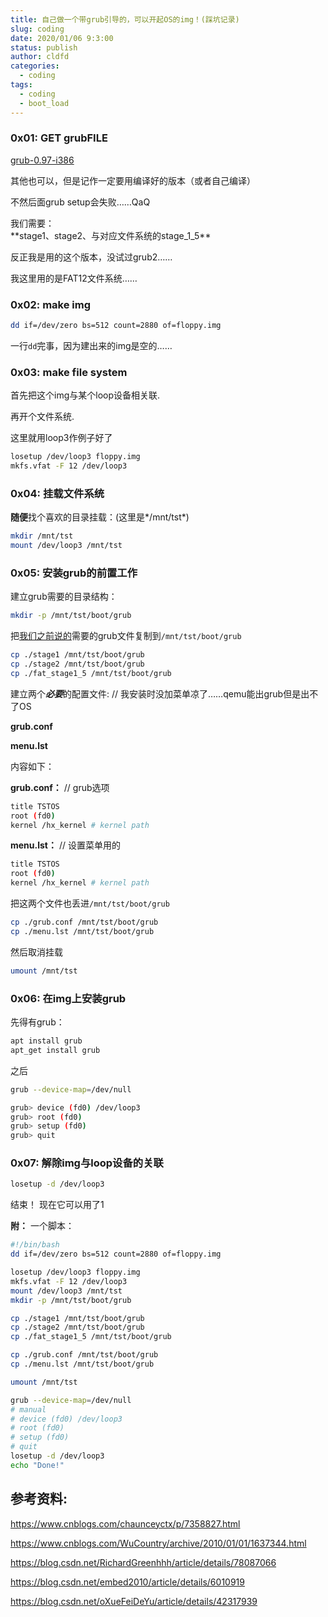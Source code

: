 ```yaml
---
title: 自己做一个带grub引导的，可以开起OS的img！(踩坑记录)
slug: coding
date: 2020/01/06 9:3:00
status: publish
author: cldfd
categories: 
  - coding
tags: 
  - coding
  - boot_load
---
```


### 0x01: GET grubFILE

[grub-0.97-i386]([ftp://alpha.gnu.org/gnu/grub/grub-0.97-i386-pc.tar.gz](ftp://alpha.gnu.org/gnu/grub/grub-0.97-i386-pc.tar.gz))

其他也可以，但是记作一定要用编译好的版本（或者自己编译）

不然后面grub setup会失败……QaQ

<div id="need">我们需要：</div>
**stage1、stage2、与对应文件系统的stage_1_5**

反正我是用的这个版本，没试过grub2……

我这里用的是FAT12文件系统……

### 0x02: make img

```bash
dd if=/dev/zero bs=512 count=2880 of=floppy.img
```

一行`dd`完事，因为建出来的img是空的……

### 0x03: make file system

首先把这个img与某个loop设备相关联.

再开个文件系统.

这里就用loop3作例子好了

```bash
losetup /dev/loop3 floppy.img
mkfs.vfat -F 12 /dev/loop3
```

### 0x04: 挂载文件系统

**随便**找个喜欢的目录挂载：(这里是*/mnt/tst*)

```bash
mkdir /mnt/tst
mount /dev/loop3 /mnt/tst
```

### 0x05: 安装grub的前置工作

建立grub需要的目录结构：

```bash
mkdir -p /mnt/tst/boot/grub
```

把[我们之前说的](#need)需要的grub文件复制到`/mnt/tst/boot/grub`

```bash
cp ./stage1 /mnt/tst/boot/grub
cp ./stage2 /mnt/tst/boot/grub
cp ./fat_stage1_5 /mnt/tst/boot/grub
```

建立两个***必要***的配置文件: // 我安装时没加菜单凉了……qemu能出grub但是出不了OS

**grub.conf**

**menu.lst** 

内容如下：

**grub.conf：** // grub选项

```bash
title TSTOS
root (fd0)
kernel /hx_kernel # kernel path
```

**menu.lst：** // 设置菜单用的

```bash
title TSTOS
root (fd0)
kernel /hx_kernel # kernel path
```

把这两个文件也丢进`/mnt/tst/boot/grub`

```bash
cp ./grub.conf /mnt/tst/boot/grub
cp ./menu.lst /mnt/tst/boot/grub 
```

然后取消挂载

```bash
umount /mnt/tst
```

### 0x06: 在img上安装grub

先得有grub：

```bash
apt install grub
apt_get install grub
```

之后

```bash
grub --device-map=/dev/null

grub> device (fd0) /dev/loop3
grub> root (fd0)
grub> setup (fd0)
grub> quit
```

### 0x07: 解除img与loop设备的关联

```bash
losetup -d /dev/loop3
```
结束！
现在它可以用了1


**附：**
一个脚本：

```bash
#!/bin/bash
dd if=/dev/zero bs=512 count=2880 of=floppy.img

losetup /dev/loop3 floppy.img
mkfs.vfat -F 12 /dev/loop3
mount /dev/loop3 /mnt/tst
mkdir -p /mnt/tst/boot/grub

cp ./stage1 /mnt/tst/boot/grub
cp ./stage2 /mnt/tst/boot/grub
cp ./fat_stage1_5 /mnt/tst/boot/grub

cp ./grub.conf /mnt/tst/boot/grub
cp ./menu.lst /mnt/tst/boot/grub 

umount /mnt/tst

grub --device-map=/dev/null
# manual
# device (fd0) /dev/loop3
# root (fd0)
# setup (fd0)
# quit
losetup -d /dev/loop3
echo "Done!"
```



## 参考资料:

https://www.cnblogs.com/chaunceyctx/p/7358827.html

https://www.cnblogs.com/WuCountry/archive/2010/01/01/1637344.html

https://blog.csdn.net/RichardGreenhhh/article/details/78087066

https://blog.csdn.net/embed2010/article/details/6010919

https://blog.csdn.net/oXueFeiDeYu/article/details/42317939

